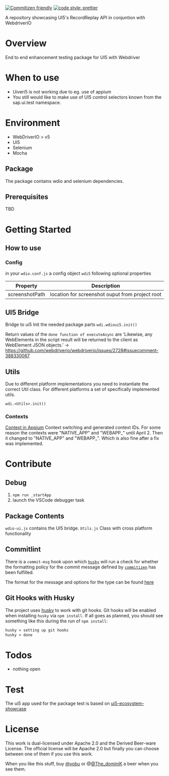 [![Commitizen friendly](https://img.shields.io/badge/commitizen-friendly-brightgreen.svg)](http://commitizen.github.io/cz-cli/)
[![code style: prettier](https://img.shields.io/badge/code_style-prettier-ff69b4.svg?style=flat-square)](https://github.com/prettier/prettier)

A repository showcasing UI5's RecordReplay API in conjuntion with WebdriverIO

# Overview

End to end enhancement testing package for UI5 with Webdriver

# When to use

-   Uiveri5 is not working due to eg. use of appium
-   You still would like to make use of UI5 control selectors known from the sap.ui.test namespace.

# Environment

-   WebDriverIO > v5
-   UI5
-   Selenium
-   Mocha

## Package
The package contains wdio and selenium dependencies.

## Prerequisites

TBD

# Getting Started

## How to use
### Config
in your `wdio.conf.js` a config object `wdi5` following optional properties


| Property       | Description   |
| -------------  | ------------- |
| screenshotPath | location for screenshot ouput from project root |


## UI5 Bridge

Bridge to ui5
Init the needed package parts
`wdi.wdioui5.init()`

Return values of the `done function of executeAsync` are 'Likewise, any WebElements in the script result will be returned to the client as WebElement JSON objects.' -> https://github.com/webdriverio/webdriverio/issues/2728#issuecomment-388330067

## Utils

Due to different platform implementations you need to instantiate the correct Util class.
For different platforms a set of specifically implemented utils.

`wdi.<Utils>.init()`

### Contexts

[Context in Appium](http://appium.io/docs/en/commands/context/set-context/)
Context switching and generated context IDs.
For some reason the contexts were "NATIVE_APP" and "WEBAPP_<webcontext>" until April 2. Then it changed to "NATIVE_APP" and "WEBAPP_<some generated number>". Which is also fine after a fix was implemented.

# Contribute

## Debug
1. `npm run _startApp`
2. launch the VSCode debugger task

## Package Contents

`wdio-ui.js` contains the UI5 bridge.
`Utils.js` Class with cross platform functionality

## Commitlint

There is a `commit-msg` hook upon which [`husky`](#Husky) will run a check
for whether the formatting policy for the commit message defined by
[`commitizen`](#Commitizen) has been fulfilled.

The format for the message and options for the type can be found
[here](https://github.com/streamich/git-cz#commit-message-format)

## Git Hooks with Husky

The project uses [husky](https://github.com/typicode/husky) to
work with git hooks. Git hooks will be enabled when installing `husky`
via `npm install`. If all goes as planned, you should see something like this
during the run of `npm install`:

```txt
husky > setting up git hooks
husky > done
```

# Todos
- nothing open

# Test
The ui5 app used for the package test is based on [ui5-ecosystem-showcase](https://github.com/petermuessig/ui5-ecosystem-showcase)

# License

This work is dual-licensed under Apache 2.0 and the Derived Beer-ware License. The official license will be Apache 2.0 but finally you can choose between one of them if you use this work.

When you like this stuff, buy [@vobu](https://twitter.com/vobu) or @[@The_dominiK](https://twitter.com/The_dominiK) a beer when you see them.
